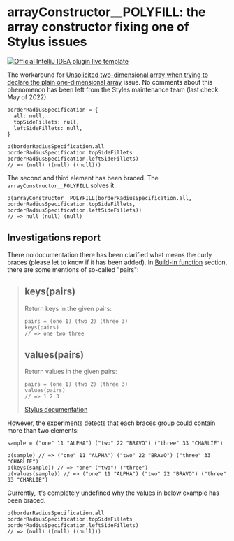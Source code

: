 # arrayConstructor__POLYFILL: the array constructor fixing one of Stylus issues

[![Official IntelliJ IDEA plugin live template](https://img.shields.io/badge/IntelliJ_IDEA_Live_Template-arrayConstructor__POLYFILL-blue.svg?style=flat)](https://plugins.jetbrains.com/plugin/17677-yamato-daiwa-frontend)

The workaround for [Unsolicited two-dimensional array when trying to declare the plain one-dimensional array](https://github.com/stylus/stylus/issues/2582)
issue. No comments about this phenomenon has been left from the Styles maintenance team (last check: May of 2022).


```stylus
borderRadiusSpecification = {
  all: null,
  topSideFillets: null,
  leftSideFillets: null,
}

p(borderRadiusSpecification.all borderRadiusSpecification.topSideFillets borderRadiusSpecification.leftSideFillets)
// => (null) ((null) ((null)))
```

The second and third element has been braced. The `arrayConstructor__POLYFILL` solves it.

```stylus
p(arrayConstructor__POLYFILL(borderRadiusSpecification.all, borderRadiusSpecification.topSideFillets, borderRadiusSpecification.leftSideFillets))
// => null (null) (null)
```


## Investigations report

There no documentation there has been clarified what means the curly braces (please let to know if it has been added).
In [Build-in function](https://stylus-lang.com/docs/bifs.html) section, there are some mentions of so-called "pairs":

> ## keys(pairs)
> Return keys in the given pairs:
>
> ```stylus
> pairs = (one 1) (two 2) (three 3)
> keys(pairs)
> // => one two three
> ```
>
> ## values(pairs)
> Return values in the given pairs:
>
> ```stylus
> pairs = (one 1) (two 2) (three 3)
> values(pairs)
> // => 1 2 3
> ```
>
> [Stylus documentation](https://stylus-lang.com/docs/bifs.html)


However, the experiments detects that each braces group could contain more than two elements:

```stylus
sample = ("one" 11 "ALPHA") ("two" 22 "BRAVO") ("three" 33 "CHARLIE")

p(sample) // => ("one" 11 "ALPHA") ("two" 22 "BRAVO") ("three" 33 "CHARLIE")
p(keys(sample)) // => "one" ("two") ("three")
p(values(sample)) // => ("one" 11 "ALPHA") ("two" 22 "BRAVO") ("three" 33 "CHARLIE")
```

Currently, it's completely undefined why the values in below example has been braced.  

```stylus
p(borderRadiusSpecification.all borderRadiusSpecification.topSideFillets borderRadiusSpecification.leftSideFillets)
// => (null) ((null) ((null)))
```
